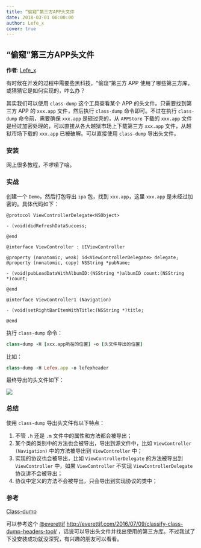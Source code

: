 ```yaml
---
title: “偷窥”第三方APP头文件
date: 2018-03-01 00:00:00
author: Lefe_x
cover: true
---
```


“偷窥”第三方APP头文件
----
**作者**: [Lefe_x](https://weibo.com/u/5953150140)

有时候在开发的过程中需要些黑科技，“偷窥”第三方 APP 使用了哪些第三方库，或猜猜它是如何实现的，咋么办？

其实我们可以使用 `class-dump` 这个工具查看某个 APP 的头文件。只需要找到第三方 APP 的 `xxx.app` 文件，然后执行 `class-dump` 命令即可。不过在执行 `class-dump` 命令前，需要确保 `xxx.app` 是砸过壳的，从 `APPStore` 下载的 `xxx.app` 文件是经过加密处理的，可以直接从各大越狱市场上下载第三方 `xxx.app` 文件，从越狱市场下载的 `xxx.app` 已被破解。可以直接使用 `class-dump` 导出头文件。

### 安装

网上很多教程，不啰嗦了哈。

### 实战

创建一个 `Demo`，然后打包导出 `ipa` 包，找到 `xxx.app`，这里 `xxx.app` 是未经过加密的。具体代码如下：

```objc
@protocol ViewControllerDelegate<NSObject>

- (void)didRefreshDataSuccess;

@end

@interface ViewController : UIViewController

@property (nonatomic, weak) id<ViewControllerDelegate> delegate;
@property (nonatomic, copy) NSString *pubName;

- (void)pubLoadDataWithAlbumID:(NSString *)albumID count:(NSString *)count;

@end

@interface ViewController1 (Navigation)

- (void)setRightBarItemWithTitle:(NSString *)title;

@end
```

执行 `class-dump` 命令：

```ruby
class-dump -H [xxx.app所在的位置] -o [头文件导出的位置]
```

比如：

```ruby
class-dump -H Lefex.app -o lefexheader
```

最终导出的头文件如下：

![](https://github.com/iOS-Tips/iOS-tech-set/blob/master/images/2018/03/9-1.jpg?raw=true)

### 总结

使用 `class-dump` 导出头文件有以下特点：

1. 不管 `.h` 还是 `.m` 文件中的属性和方法都会被导出；
2. 某个类的类别中的方法也会被导出，导出到源文件中，比如 `ViewController (Navigation)` 中的方法被导出到 `ViewController` 中；
3. 实现的协议也会被导出，比如 `ViewControllerDelegate` 的方法被导出到 `ViewController` 中，如果 `ViewController` 不实现 `ViewControllerDelegate` 协议讲不会被导出；
4. 协议中定义的方法不会被导出，只会导出到实现协议的类中；

### 参考

[Class-dump](http://stevenygard.com/projects/class-dump/)

可以参考这个 [@everettjf](https://weibo.com/everettjf?from=usercardnew&refer_flag=0000020001_)  http://everettjf.com/2016/07/09/classify-class-dump-headers-tool/ ，话说可以导出头文件并找出使用的第三方库。不过我试了下没安装成功就没深究，有兴趣的朋友可以看看。
